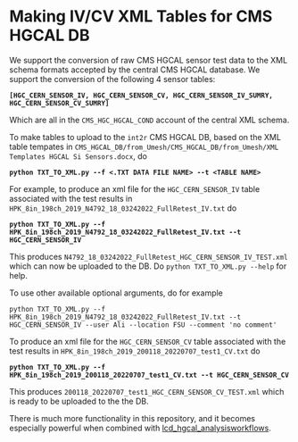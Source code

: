 # Making IV/CV XML Tables for CMS HGCAL DB

We support the conversion of raw CMS HGCAL sensor test data to the XML schema formats accepted by the central CMS HGCAL database. We support the conversion of the following 4 sensor tables:

**`[HGC_CERN_SENSOR_IV, HGC_CERN_SENSOR_CV, HGC_CERN_SENSOR_IV_SUMRY, HGC_CERN_SENSOR_CV_SUMRY]`**

Which are all in the `CMS_HGC_HGCAL_COND` account of the central XML schema.

To make tables to upload to the `int2r` CMS HGCAL DB, based on the XML table tempates in `CMS_HGCAL_DB/from_Umesh/CMS_HGCAL_DB/from_Umesh/XML Templates HGCAL Si Sensors.docx`, do

**`python TXT_TO_XML.py --f <.TXT DATA FILE NAME> --t <TABLE NAME>`**

For example, to produce an xml file for the `HGC_CERN_SENSOR_IV` table associated with the test results in `HPK_8in_198ch_2019_N4792_18_03242022_FullRetest_IV.txt` do

**`python TXT_TO_XML.py --f HPK_8in_198ch_2019_N4792_18_03242022_FullRetest_IV.txt --t HGC_CERN_SENSOR_IV`**

This produces `N4792_18_03242022_FullRetest_HGC_CERN_SENSOR_IV_TEST.xml` which can now be uploaded to the DB. Do `python TXT_TO_XML.py --help` for help.

To use other available optional arguments, do for example

`python TXT_TO_XML.py --f HPK_8in_198ch_2019_N4792_18_03242022_FullRetest_IV.txt --t HGC_CERN_SENSOR_IV --user Ali --location FSU --comment 'no comment'`


To produce an xml file for the `HGC_CERN_SENSOR_CV` table associated with the test results in `HPK_8in_198ch_2019_200118_20220707_test1_CV.txt` do

**`python TXT_TO_XML.py --f HPK_8in_198ch_2019_200118_20220707_test1_CV.txt --t HGC_CERN_SENSOR_CV`**

This produces `200118_20220707_test1_HGC_CERN_SENSOR_CV_TEST.xml` which is ready to be uploaded to the the DB. 


There is much more functionality in this repository, and it becomes especially powerful when combined with [lcd_hgcal_analysisworkflows](https://gitlab.cern.ch/CLICdp/HGCAL/lcd_hgcal_analysisworkflows). 
